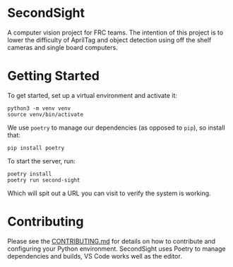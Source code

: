 # SecondSight

A computer vision project for FRC teams. The intention of this project is to lower the difficulty of AprilTag and object detection using off the shelf cameras and single board computers.

# Getting Started

To get started, set up a virtual environment and activate it:

```
python3 -m venv venv
source venv/bin/activate
```

We use `poetry` to manage our dependencies (as opposed to `pip`), so install that:

```
pip install poetry
```

To start the server, run:

```
poetry install
poetry run second-sight
```

Which will spit out a URL you can visit to verify the system is working.

# Contributing
Please see the [CONTRIBUTING.md](CONTRIBUTING.md) for details on how to contribute and configuring your Python environment. SecondSight uses Poetry to manage dependencies and builds, VS Code works well as the editor.
